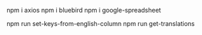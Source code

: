 npm i axios
npm i bluebird 
npm i google-spreadsheet

npm run set-keys-from-english-column
npm run get-translations 
